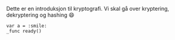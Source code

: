 Dette er en introduksjon til kryptografi. Vi skal gå over kryptering, dekryptering og hashing
:smile:
```gdscript
var a = :smile:
_func ready()
```
